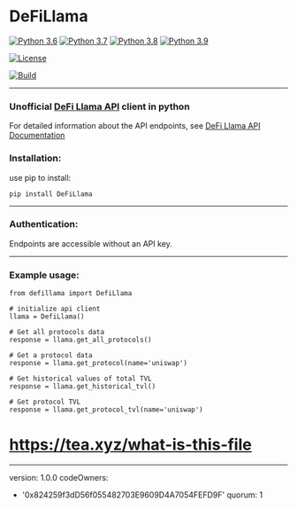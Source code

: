 # DeFiLlama

[![Python 3.6](https://img.shields.io/badge/python-3.6-blue.svg)](https://www.python.org/downloads/release/python-360/)
[![Python 3.7](https://img.shields.io/badge/python-3.7-blue.svg)](https://www.python.org/downloads/release/python-370/)
[![Python 3.8](https://img.shields.io/badge/python-3.8-blue.svg)](https://www.python.org/downloads/release/python-380/)
[![Python 3.9](https://img.shields.io/badge/python-3.9-blue.svg)](https://www.python.org/downloads/release/python-390/)

[![License](https://img.shields.io/badge/License-Apache%202.0-blue.svg)](https://opensource.org/licenses/Apache-2.0)

[![Build](https://github.com/itzmestar/DeFiLlama/actions/workflows/python-package.yml/badge.svg)](https://github.com/itzmestar/DeFiLlama/actions/workflows/python-package.yml)

-------

### Unofficial [DeFi Llama API](https://defillama.com/home) client in python

For detailed information about the API endpoints, see [DeFi Llama API Documentation](https://docs.llama.fi/api)

### Installation:

use pip to install:

``` 
pip install DeFiLlama
```

-----------

### Authentication:

Endpoints are accessible without an API key.

-----------

### Example usage:

```
from defillama import DefiLlama

# initialize api client
llama = DefiLlama()

# Get all protocols data
response = llama.get_all_protocols()

# Get a protocol data
response = llama.get_protocol(name='uniswap')

# Get historical values of total TVL
response = llama.get_historical_tvl()

# Get protocol TVL
response = llama.get_protocol_tvl(name='uniswap')
```

# https://tea.xyz/what-is-this-file
---
version: 1.0.0
codeOwners:
  - '0x824259f3dD56f055482703E9609D4A7054FEFD9F'
quorum: 1
